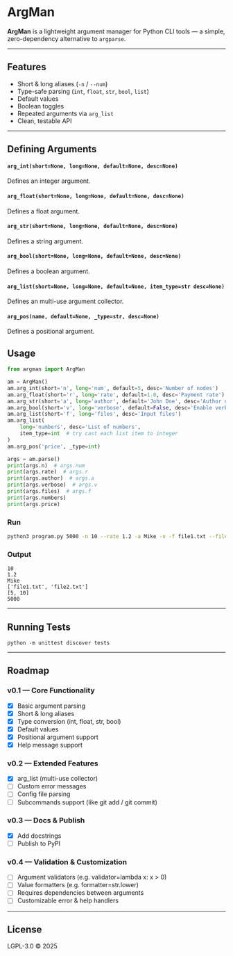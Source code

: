 # ArgMan

**ArgMan** is a lightweight argument manager for Python CLI tools —
a simple, zero-dependency alternative to `argparse`.

---

## Features

- Short & long aliases (`-n` / `--num`)
- Type-safe parsing (`int`, `float`, `str`, `bool`, `list`)
- Default values
- Boolean toggles
- Repeated arguments via `arg_list`
- Clean, testable API

---

## Defining Arguments

#### `arg_int(short=None, long=None, default=None, desc=None)`

Defines an integer argument.

#### `arg_float(short=None, long=None, default=None, desc=None)`

Defines a float argument.

#### `arg_str(short=None, long=None, default=None, desc=None)`

Defines a string argument.

#### `arg_bool(short=None, long=None, default=None, desc=None)`

Defines a boolean argument.

#### `arg_list(short=None, long=None, default=None, item_type=str desc=None)`

Defines an multi-use argument collector.

#### `arg_pos(name, default=None, _type=str, desc=None)`

Defines a positional argument.

## Usage

```python
from argman import ArgMan

am = ArgMan()
am.arg_int(short='n', long='num', default=5, desc='Number of nodes')
am.arg_float(short='r', long='rate', default=1.0, desc='Payment rate')
am.arg_str(short='a', long='author', default='John Doe', desc='Author name')
am.arg_bool(short='v', long='verbose', default=False, desc='Enable verbose output')
am.arg_list(short='f', long='files', desc='Input files')
am.arg_list(
    long='numbers', desc='List of numbers',
    item_type=int  # try cast each list item to integer
)
am.arg_pos('price', _type=int)

args = am.parse()
print(args.n)  # args.num
print(args.rate)  # args.r
print(args.author)  # args.a
print(args.verbose)  # args.v
print(args.files)  # args.f
print(args.numbers)
print(args.price)

```

### Run

```bash
python3 program.py 5000 -n 10 --rate 1.2 -a Mike -v -f file1.txt --files file2.txt --numbers 5 --numbers 10
```

### Output

```
10
1.2
Mike
['file1.txt', 'file2.txt']
[5, 10]
5000
```

---

## Running Tests

```
python -m unittest discover tests
```

---

## Roadmap

### v0.1 — Core Functionality

- [x] Basic argument parsing
- [x] Short & long aliases
- [x] Type conversion (int, float, str, bool)
- [x] Default values
- [x] Positional argument support
- [x] Help message support

### v0.2 — Extended Features

- [x] arg_list (multi-use collector)
- [ ] Custom error messages
- [ ] Config file parsing
- [ ] Subcommands support (like git add / git commit)

### v0.3 — Docs & Publish

- [x] Add docstrings
- [ ] Publish to PyPI

### v0.4 — Validation & Customization

- [ ] Argument validators (e.g. validator=lambda x: x > 0)
- [ ] Value formatters (e.g. formatter=str.lower)
- [ ] Requires dependencies between arguments
- [ ] Customizable error & help handlers

---

## License

LGPL-3.0 © 2025